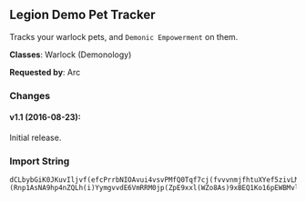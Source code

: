 ## Legion Demo Pet Tracker

Tracks your warlock pets, and `Demonic Empowerment` on them.

**Classes**: Warlock (Demonology)

**Requested by**: Arc

### Changes

#### v1.1 (2016-08-23):

Initial release.

### Import String

    dCLbybGiK0JKuvIljvf(efcPrrbNIOAvui4vsvPMfQ0Tqf7cj(fvvvnmjfhtuXYef5zivLMMOO6AsLyBsQQ(gfLY4qQQohfLSoPs9ojvL08OqOCpjzFuvv5GueluQKEiQIMivLUivfBuQQ(ivvgjvvLtkP0kL4LuuQAMIQ4MIIYorv4NuvLHkPYrPqOQLsH0trvnvPIRsrXwLuv8vPQKZkvfTwkeQ8wkuZLcr3LI0ErQ8xuLgmCyPSyKQ8yQ0KrPltAZeLplvz0IsNMWQrQkEnfvZwOBtf7wWVP0WjYXPOuz5I8CumDexNQSDrHVJugVOsNxuvRNcH49sQY8LuvQ7lQs7xnD5qxh64Zsxh643CjcBGHUo0Xxeee66qhFxpgI1Ho(C4WHdNrE0EcBy4R6yh1PKrNuZ1Cnn4WHdhoxIw3wCyYOA08snE1qgxIw3wCy0r1OV0M5M4LAmusApHnWySjueSMsjP9e2WfoCgrRBlo4pQg9L2m3eVuJHFldLLcRGrk2YNXytOiyn9YfoC4WHZGVsgwjIWgygz1Ko4WHdhoxIw3wCe8C4Pn65eygvd6)s062IdMSwA8jnxZz8NSCgvdzTiJEjADBXbdP5AEhnxI)KicBGzunQ3LXymKzdKr1OEu73gimgPr2VrR1ioJ47WlVu60PFQChzQgUdQ(ZmDYtT8WhQ5L7LXymKSmJQr9O2v)1PJ)YmJwRF(xhQChCOFUd6pVxY7LO1Tfhngj1Ly0gryhvJCgdoCgzvrVSKH)FqtWsYEjADBXHRTfvgxTJWrhvJAOu)JbhoJochvwQ5OdID4ABrLXvhmsnAbMlx4WHdhod)mtTdoC4WHZfoCggDyWOApHniF4)geruzggAPul)Hv2O)uZrzKp8FdxRnYAPf4oeU2a3bdP5AEhnxYfJsHiIkZOAyukeruzg20OE59s062IdIiQmJQHrPqerLzm4WzqerDicSAUdo(Vr)PMJEjADBXbrevgtCjIm0r1OMlrRBloiIOY4tUsIKYoQg1CjADBXbrev)tf9YsgvdJ2TFkX)urVSedYVeTUT4GiIAFjyjzhvdIiQ(Nk6LLm8)JgJK6smAJiSxIw3wCqerLhnhTUKktK7OAqnpApHn4R6yRtjDsnxZ1e1lrRBloym78AjTJMlXlPJQb1AdenjR5QgPrAclR)cmgPr2xAZCt8sngJ0iZmLv0msJSJMlXlPmgPrY3SZRLuE7RScIs9YfoC4WHZOoLmI2Ec3bhoC4W5s062IdjLWmQg1lVJbhoJon6f1Hv2O5sezOdjLWmmiPe)mtT(o44)gskr(LO1TfhAUsIKYmQg1lVxIw3wCOoswAAYNalZOAuV8EjADBXHKs8RpZzunQxEVeTUT4qsj(1NzAunQxEVeTUT4i2yi(1N8P1KgvJAUeTUT4qsto1Pe)mtT(E5choC4WzygIiki5p4WHdhoxIw3wCeS0UeTUT4qk2Yxt(zMA9Dunmtqq8Zm16RbQsXw(AIQ8lxIw3wCiZl4se2WGEwVaRHC5oIwAAI7WtsstYVmgJHq2i3HrSQr0sttdswnmskXlfgrlnnDzmgdnYOczJCh(VQHNKKMgKSAyKuIxkm8KK00LXym0iJoskXlfg5EzmgdnWErdSxUeTUT4GwlfQlPYe5oQgunYCYuM7ktg9L(ktMmzuhuOmmHIGDqHYGA3dJmNmL5jQxIw3wCiZl4se2WGwlfmWqsYVmgJHV(0VjMjpD4LN(NjD4TFJAsM5t3MWYMzkdtRNAGwlfQlPYe5oOqzWqsYVOb2lrRBloK5fCjcByqRLcYmiZHWDqHcf5xgJXGwlfmiZMCAedYCiChuOqrU8lAG9YfoC4WHZWpZu7iPmkzWHdhoCUiZMgIr1ihUJ6leruzgS2lJXyqerLXyHPD7Fcw1G8lAG9YLlC4ySXxKuYqMqJSmDpi5lPCh98eSChmKwIWDW6LAeHnWDiCTbUdIiQChQJKLMM4tAjc3H6izPPjF9snIWgUqerDitOrwMUhIaRMl3bdP5Aod3H6izPPj(KMR5mChQJKLMM4tAjcFphUd1rYstt(6LAeHnW3ZH7qDKS00epuLLXOQSKYK9IFMP2HmHgzz6EiCTbUdxRnYAPf4oYk6LT)uZr5oyinxZ7O5s4ouhjlnn1v)4ouhjlnnXDOoswAAYe)4ouhjlnnzsq4CXutVCHdhoC4mQtjds(skZOfyh0RXOdsJErLzWHdhoCUeTUT4qsj(21r1L6DzmgdoCg8jTaBlXoyvhBG5YymggtTwhjQMogJXymgvJ6X6LAeHnmQg1WDiCTHr1GkJKgJ8YKTXAPXlJNJJniCKOMxUxgJXWyQ1hRGLwlAUMOA6OAupwVuJiSHr1OgUdHRnmQguzK0yKxMSnwlnEz8CCSHmScwATO5AIAE5EzmgdJPY3Z11JEEmunDmgvJ6X6LAeHnmQg1WDiCTHr1GkJKgJ8YKTXAPXlJNJJnW4566rppgQ5L7LXymmMA)AmRxGOjQMogvJ6X6LAeHnmQg1WDiCTHr1GkJKgJ8YKTXAPXlJNJJnitJz9cenrnVCVmgJHXu7xJ98AjwQMogJQr9y9snIWggvJA4oeU2WOAqLrsJrEzY2yT04LXZXXgKPXEETel18Y9YymggtTFnoQ1rIQPJXyunQhRxQre2WOAud3HW1ggvdQmsAmYlTwkADnNxgphhBq4iz9iXwGLAE5EzmgdJPwFSc2OnXs10XyunQhRxQre2WOAud3HW1ggvdQ0APO11CEz8CCSbEhzyfSrBILAE5EzmgdJPYpRiJwk1OA6ymQg1J1l1icByunQH7q4AdJQbvATu06AoVmEoo2aVdMSImAbQ5L7LXymmMQ)OhJMYqtunDmgvJ6X6LAeHnmQg1WDiCTHr1GkTwkADnNxgphhBG3b90S2iRMOMxUxgJXWyQ9vQrY2ZRLyPA6OAupwVuJiSHr1OgUdHRnmQguzK0yKxATu06AoVmEoo2aTuJKTNxlXsnVCVmgJbhodFTwNEETeR)V2GmnfAXlJXyymvFTwNEETelvthJQr9y9snIWggvJm1fUdHRnmQguP1srRR58Y454yd8YATo98AjwQ5L7LXymmMATbzAk0IunDmgvJ6X6LAeHnmQgzQlChcxByunOYiPXiVmzBSwA8Y454ydIGmnfArQ5L7LXym4Wz4xs4W3tAKHMye2aZLXymmMkFpjFTwNEETelvthvJ6X6LAeHnmQg1WDiCTHr1GkTwkADnNxgphhBGxwR1PNxlXsnVCVmgJHXu57jvBqMMcTivthJQr9y9snIWggvJA4oeU2WOAqLrsJrEzY2yT04LXZXXgebzAk0IuZl3lJXyWHZWVKWHVMYyKHMye2aZLXymmMkFnLrTosunDmgJXymQg1J1l1icByunYux4oeU2WOAqLrsJrEzY2yT04LXZXXgeosuZl3lJXyymv(AkJ6JvWsRfnxtunDunQhRxQre2WOAKPUWDiCTHr1GkJKgJ8YKTXAPXlJNJJnKHvWsRfnxtuZl3lJXyymv(Akd(EUUE0ZJHQPJXOAupwVuJiSHr1itDH7q4AdJQbvgjng5LjBJ1sJxgphhBGXZ11JEEmuZl3lJXyymv(AkJ(1ywVartunDmQg1J1l1icByunYux4oeU2WOAqLrsJrEzY2yT04LXZXXgKPXSEbIMOMxUxgJXWyQ81ug9RXEETelvthJr1OESEPgrydJQrM6c3HW1ggvdQmsAmYlt2gRLgVmEoo2Gmn2ZRLyPMxUxgJXGdNHVQJnyJ2E5pswsJiSHbR6ydmxgJXWyQ9LiYoQ1rIQPJXymQg1J1l1icByunYjtChcxByunO2ONiki5ZlTwkADnNxHJKLMMuwHJe18Y9Yymggt13K2yziTO5AIQPJQr9y9snIWggvJCYe3HW1ggvdQmsAmYlTwkADnNx3wmYM0gldPfnxtmuZl3lJXyymvFBjZ7fBjLQPJXyunQhRxQre2WOAKtM4oeU2WOAqT5MvOzOoAGWl9Smm8Y6L8C8OMxUxY7foCg1LuzIChcxByi1izzg0eKSJAdenjR5QgzTU2aZfz20GxUdjLmeHHutKymiPeF7Q8bR9Yymgczds(sQbjLqr4AdYhvvdQmKKi0J6OfyhblzWqsYebwdskHIW1g4oOAKgjv5dswnCzmgJXymKucfHRnmQguRnq0KSMRAKgzTU2aJrAKuhuOmKucfHRnCzmgdnWErdSxUeTUT4GvjQlX3UoQUuVlJXyyCMNt9B6OAqTwhjQCVmgJHX5q)1FnMoQguRpwblTw0CnrL7LXymmoZZXSz6OAqTFnM1lq0evUxgJXW4CO)6N(A6OAqLVNRRh98yOY9YymggNJzltDjtMoQgu7xJ98AjwQCVmgJHXDH(nRUywMoQgu7xJJADKOY9Yymgg3f63SQ)AmDunOwFSc2OnXsL7LXymmUl0Vzv)0xthvdQ8ZkYOLsnQCVmgJHXDH(nR6pZnDunO6p6XOPm0evUxgJXW4Uq)Mv93fthvdQ9vQrY2ZRLyPY9YymggNto0FxmlthvdQ(ATo98AjwQCVmgJHX0Vzz6OAqT2GmnfArQCVmgJHXMn6pNUq)MoQgu57j5R160ZRLyPY9YymggB2O)mLJzZ0r1GkFpPAdY0uOfPY9Yymgg3LUu)DXSmDunO2xIi7OwhjQCVmgJHXMLzz2OVMnthvdQ9LiYoQ1rIk3bhoJADKs2mu2HVjTXYqArZ1eZLXymm2SO)AOVDX0r1GQVjTXYqArZ1evUxgJXW4CQH(w)Mn6RPJQbvFBjZ7fBjLk3l59YLlrRBloK5fCjcBy4M0gr7iIQbH8lJXyWHZGwlfKzGkptAJic9geruh9blvUdH8lJXyWHZGhnhDiycgrjJG6QmmTu(Ch0ZJmYQrjMbnbj7GvPNxVEIqVlJXyeTUT4GiIkpAo6LXym4Wz0re1HSuZrhgKAjnqKFzmgdHSrWsgeruzmwy6GKvdxgJXymgdJsHiIkpAokpjPr1iNrFpmyukeru5rZr5jjnSPrnYVmgJXymgeru5rZrhvdIiQ8O5O1LuzIChuOmmkfIiQ8O5O8KKUmgJXymgeruzmwy6OAWZK2iA)PMJAGA)PMJsL7GiIkpAo6GcLb1oIOsL7WOYVmgJHgz0lJXymgJbrevE0C0r1GiIkJXct72pLWJMJAq(LXym0a7LXymIw3wCqerDuniIOYySW0lJXyqerTB(kHVWiIAGiIAFjyjz5oiIO6FQOxwI8lJXyCzmgdIiQuebwn3r1qCzmgdIiQuyinxZzgvJAUmgJbrevkQJKLMM4tAUMZmQg1CzmgdIiQuuhjlnnXN0se(EoJQrnxgJXGiIkf1rYstt(6LAeHnW3ZzunQ5YymgxgJXGdNrDkziCTHbrZL4L0lJXyqerLIW1ggvdIiQueU2WLXymSPbre1U5zsBeTJMlXlPgiIOYJMJoOqzqTwxBGk3b1UAcpn79ZO(Zm8WxQYVmgJbrevkcxBOBEg1wYKySoRiqymi)YymgeruPiCTHU5RetIX6SIaHXarev5xgJXGiIkfHRn0n)SwAgKFzmgJlJXyWHZGNwBK1slmKLAo6LXymiIOsX1AJSwAHr1GiIkfxRnYAPfUmgJHnn4zsBeT)uZrnqLNwBK1slqL7GiIkpAo6GcLbvEATrwlTavUdIiQChu5P1gzT0c9NAoAh1rk2ikv5xgJXGiIkfxRnYAPf6MNrTLmjgRZkcegdYVmgJbrevkUwBK1sl0nFLysmwNveimgiIOk)YymgeruP4ATrwlTq38vIr1m0eJAGK8u5xgJXGiIkfxRnYAPf6MFwlndYVmgJXLXym4WzyYqwQ5OdNwWRfJ5pyuYGyhzf9YQPHSuZrZJMHghKSTWW1AJSwAHlJXyqerLswrVS9NAo6OAqerLswrVS9NAo6LXymSPbptAJO9NAoQbQ9NAokvUdIiQ8O5Odkugu9prVS9NAokvUdIiQYVmgJbrevkzf9Y2FQ5ODZxj9NAoAE0m0ObIiQuCT2iRLwOB)us)PMJMhndnAq(OVh5i)YymgeruPKv0lB)PMJ2npJAlzsmwNveimgKFzmgdIiQuYk6LT)uZr7MVsmjgRZkcegderuLFzmgdIiQuYk6LT)uZr7MFwlndYVmgJXLXym4Wz0rZLmKztJ6ldRSHKsygIWGH0Cn)YymgeruPWqAUM3rZLmQgeruPWqAUM3rZLCzmgdBAqerLswrVS9NAoA38mPnI2Vnq4tsIqpderu5rZrhuOmOYN0CnVJMlHk3b1UAcpn79ZO(Zm8WxQYVmgJbrevkmKMR5D0CjDZxj9BdedEbPMR5gyinxZ7O5s8NerydmuKzde5YVmgJbrevkmKMR5D0CjDZZO2sMeJ1zfbcJb5xgJXGiIkfgsZ18oAUKU5RK6SIaXavE6dp64JrPYDqerL7Wli1Cn3adP5AEhnxI)KicBGHIKLrU8lJXyqerLcdP5AEhnxs38ZAPzq(LXymUmgJbhodFvhBq4o8XrYsttoAGmOxlDzmgdIiQuuhjlnn1v)gvdIiQuuhjlnn1v)UmgJHnniIO2nptAJOD0CjEj1arevE0C0bfkdQ(4izPPPU6hvUdQD1eEA27Nr9Nz4HVu5ocIi3rnYVmgJbrevkQJKLMM6QFDZZO2sMeJ1zfbcJb5xgJXGiIkf1rYsttD1VU5RK6SIaXa1U6VoD8xMLhF6VdvUdIiQChu74V6YJp93HQ8lJXyqerLI6izPPPU6x38vcFHre1are1(sWsYYDqer1)urVSKHryudLmj)YymgeruPOoswAAQR(1nFL0rZL4LudmMDETK2rZL4Lu5xgJXGiIkf1rYsttD1VU5RK6JMiAU80gTjd1WDud3rnCh1qPlYVmgJbrevkQJKLMM6QFD7Fcw1G8lJXyCzmgdIiQuuhjlnnnQgeruPOoswAA6Yymg20GiIA38mPnI2rZL4Luderu5rZrhuOmO6JJKLMMOYDqTRMWtZE)mQ)mdp8Lk3rqe5oYr(LXymiIOsrDKS00u38mQTKjXyDwrGWyq(LXymiIOsrDKS00u38vsDwrGyGAx9xNo(lZYJp93Hk3brevUdQD8xD5XN(7qv(LXymiIOsrDKS00u38vcFHre1are1(sWsYYDqer1)urVSKHryudLmj)YymgeruPOoswAAQB(kPJMlXlPgym78AjTJMlXlPYVmgJbrevkQJKLMM6MVsQpAIO5YtB0MmKd3rnCh5WDKJ8lJXyqerLI6izPPPU9pbRAq(LXymUmgJbrevkQJKLMMmXVr1GiIkf1rYsttM43LXymSPbrevkQJKLMM6MNjTrutccNgryd(LSEsgiIOYJMJoOqzq1hhjlnnzIFuLFzmgdIiQuuhjlnnzIFuiIOoQgeruVmgJXLXymiIOsrDKS00KjbHZOAqerLI6izPPjtccNlJXyytdIiQuuhjlnnzIFDZZK2iQjbHtJiSbdu572Ikv5xgJXGiIkf1rYsttMeeoDZxj(lj6jcgOMhF6VdvUJA4oQr(LXymiIOsrDKS00KjbHt38vcF3wunud3roYVmgJbrevkQJKLMMmjiC6MVs81l1icBWqozs(LXymUmgJrsjEPWGiI6fnWE5s062IdzEbxIWggmkPJiQ1zzmqerL7qi)YymgrRBloCTXr1WGyWzKJ8rFmcEo80g9CcmxgJXiADBXrYsBunKfT2KbdIbNroYh()rWZHN2ONtGr(LXymUmgJbre1U5zuBjtIX6SIaHXG8lJXyqerTB(kPoRiqmqTJ)Qlp(0FhQChgL7GAh)vxE8P)ou5EzmgdxBCyegeru7lbljl3bNKL2WimiIO6FQOxwYWimYHsMKFrdSxUCjADBXHmVGlrydJKklPmz9XrYsttMeeogiIOk)YymgczdIiQuuhjlnnXN0CnNzuvnQzqYQHlJXymgJbhod(eR0GKvhTGWPre2WLXymgJXGiIkf1rYsttM4x38jwjdYVmgJXymgeruPOoswAAQR(1T)jyvdYVmgJXymgeruPOoswAAQB)tWQgKFzmgdnYOxgJXymgdoCggvLLuMSJwq40icBy4Xic9g0ZtMSHJ2cmxgJXymgJO1TfhmKwI0r4OJQbrevkQJKLMM4tAjcFpNH)FqerLI6izPPj(KMR5mxgJXymgJO1TfhSEPgrydJQbrevkQJKLMM81l1icBGVNZW)piIOsrDKS00eFsZ1CMlJXymgJr062IdnW2r4OJQbdPLiDeo6OVhSEPgrydxgJXymgJO1Tfhj1PjcJQb9SEbwdAGTJWrhCgblnUJA4oy9snIWgKFzmgJXymIw3wCiZlg91l1icByunCA5AG1l1icBG7iNmj)YymgJXyCzmgJXym4WzWxjdrqqeT4GMGLKL7GET0GMighmowljBm)bt2Kiy(Gyh1mSzOPrsDAIGi0BW6LAeHnCzmgJXymiIOsrDKS00u38vsFjyjznqerTVeSKSdJWWqsDAIWW)pK5fJ(6LAeHnix(LXymgJXGdNbFLmYQIEzjdIDil1CjcByyLnKucZqDKS00KYEzmgJXymiIOsrDKS00u38vI)PIEzjgiIO6FQOxwYWimQHsMggHbrevkQJKLMM4tAUMZm8)dIiQuyinxZzKFzmgJXym4WzyuLrjJwGDifB5pckTrliCAeHnCzmgJXymiIOsrDKS00Kj(1nFIvYG8lJXymgJbrevkQJKLMMmjiC6MVs81l1icBWqsDAIG8lJXymgJbrevkQJKLMMmXVURl2Y3G8lJXymgJbrevkQJKLMM6QFDZpRLMb5xgJXymgdIiQuuhjlnn1n)SwAgKFzmgdnWEzmgdIiQuuhjlnnXdvzzmQklPmzhvdzTiJErdSxUWHZWOEbMHMHMYFil1C0HbhpgYqkPUkRoCTXytIr7iIkJ8lrRBloK5fCjcByKuzjLjRposwAAYKGWHXG8lJXyiZMgIr1ihUdIiQmM4sezOdw7LXymgJXqiBqerLXyHPuuhjlnnXdvzzmQklPmzhKSA4YymgJXymgJrsLLuMS(4izPPjtcchderuzmwyQ8lJXymgJHgyVmgJHgyVOb2lxUeTUT4qMxWLiSHHBuBjFCKS00KbjLi)YymgczJGLmKucf1rYstt8jTezqYQHrsjEPWqdSxgJXiADBXbre1r1qsjuiIOEzmgdIiQuuhjlnnXdvzzmQklPmzhvdsYtVmgJbrevkQJKLMM4tAUMZmQgeruPOoswAAIpP5AoZGZiNlJXyiKniIOsrDKS00eFsZ1CMrv1OMbjRgUmgJXymgC4mkEmKbXoKsAgAGmKfTnYqtjBA0CD9C8InIWgUmgJXymgeruPOoswAAIpPLi89CgvJAUmgJXymgeruPOoswAAYxVuJiSb(EoJQrnxgJXqJm6LXymgJXGiIkf1rYstt8jTeHVNZOAqerLI6izPPj(KwIW3ZzWziPekQJKLMM4tAjYLXymgJXGiIkf1rYstt(6LAeHnW3ZzuniIOsrDKS00KVEPgryd89CgCgskHI6izPPjF9snIWgUmgJHgyVmgJHKsOOoswAAIpPLiJQrqeVmgJHKsOOoswAAYxVuJiSHr1iiIx0a7LlrRBloK5fCjcBy4g1wYhhjlnnvRmFcSkRbjLi)YymgczJGLmKucf1rYstt8jTezqYQHrsjEPWqdSxgJXqiBeS0g(VQHbjLqrDKS00eFslrg99qsjuuhjlnn5RxQre2G8bjRgUmgJXymgUrTL8XrYsttgKuI8lJXyOb2lAG9YLO1TfhY8cUeHnmyuIposwAAYGKs4oy9snIWgKFzmgJO1TfheruhvdjLqHiI6LXymy9snIWggvdNwUgQH7G1l1icBq(LXymCJAl5JJKLMMmiPe5xgJXqsjuuhjlnnXN0sKr1iyPDzmgdjLqrDKS00KVEPgrydJQbRxQre2WLXymiIOsrDKS00epuLLXOQSKYKDunijp9YymgeruPOoswAAIpP5AoZOAqerLI6izPPj(KMR5mJ(EKZLXymiIOsrDKS00eFslr475mQgeruPOoswAAIpPLi89Cg99iyPDzmgdIiQuuhjlnn5RxQre2aFpNr1GiIkf1rYstt(6LAeHnW3Zz03dwVuJiSHlJXyWtE7iC0eftKr0KbwVuJiSbUdzEbxIWgmiFqebgnrmOoswAAYNald3HKsO0ZtWkFObw5x0a7LlC4mmQxyOzOP8hYsnh9s062IdzEbxIWggAG1hhjlnnXyq(LXymKztdb3rppb7qegcPMiXyqDKS00Kpbwg5dw7LXymgJXqDKS00KpbwgJfMoQgbr8YymgJXyeTUT4qsjJQHKsymUNNG10lJXymgJHq2qsjdswnCzmgJXymgJXWnQTKposwAAQwz(eyvwdskr(LXymgJXqdSxgJXqdSx0a7LlC4m8VwGnQdFvhBq4o8XrYsttoAGmAEP2OjjfZ3)NuzjLj7LO1TfhY8cUeHnmSbFCKS00Kbgp65tgAGWD0ZtWk)YymgczJEEc2rv1qk2Yxt(zMA9DqYQHrsjEPWqdSxgJXiADBXHKsgvdjLWyCppbRPxgJXqiBeSKHKsgKSAyKuIxkm0a7LXymIw3wCqerDunKucfIiQxgJXGdNbTwkiZavFCKS000Wys(sAvFWy6W4EEc2Q(GX0HXeruR6dwtPYDiPekK8LuUJEEcwUdIiQuebwnx5xgJX4YymgrRBlocknF9snIWgUmgJHq2GXJE(KHgiJQQbv(15tEYdVMygJAcVMuxD5PwF8L6WMgblziPekQJKLMM4tAjYGKvdxgJXymgJGsZxVuJiSHr1iNmDzmgdnYOxgJXymgJO1Tfhj1PjcJQHKsOOoswAAYxVuJiSHbNHHGL2GZqsjuuhjlnnXN0se5xgJXymgJGsZxVuJiSHr1iNmn67b9SEbwdj1PjcCh1WDqFPu)YVmgJHgyVmgJbJs8XrYsttgKuc3rqP5RxQre2G8lAG9YLlC4m8tjdswDiPKHSK1ziPeMbPrVOoSPHF9jZLO1TfhY8cUeHnmmpyPfQtjg65jyLFzmgJKs8sHHKsymUNNG10HnnKuIF9zog3ZtWA6WMgskXV(mtg3ZtWA6fnWE5s062IdzEbxIWggnw26uIbs(sk3rppbR8lJXyeTUT4GEngDunKuIVD1ys(sQPxgJXqiBeSKb9Am6GKvdJKs8sHHgyVmgJbhodATuqMbQMWYomMKVKw1hmMomUNNGTQpymvovUds(sk3rppbR8lJXyeTUT4qsjJQr9gK8L0r1GKVKYD0ZtWoQg98eSChmKwImQgblTrEVmgJHmBAyo3rgdryi1ejgd0RXOYhS2HKsm2CthvJmgAG9YymgskHX4EEcwthvdjLCzmgJlJXyWHZG1l1icByuZOAiPjNwqdKlJXyiKnKucfwVuJiSHX13vJAgKSA4YymgJXyWtE7iC0eftKr0KbjLqH1l1icBG7qMxWLiSbdYherGrtedAUsIKYWD0ZtWkFObw5xgJXqdSxgJX4YymgrRBloeCheruVmgJHmBAqFgvdIiQmM4sezOCh5WDWjNbR9YymgJXyeTUT4GiIkVJQbrevgJPpMEzmgJXymeYgblTbNbrevEPWqAjYW)vnCTTOY4QDeo6GKvdxgJXymgJXymOxsBMFzmgJXym0a7LXymgJXqiBqerLxkK8L0rv1GKVKoiz1WLXymgJXymgdXOAqFUmgJXymgJXyqerDuniIOY7LXymgJXymgd6L0M5xgJXymgdnWEzmgdnWEzmgJlJXyiKnedswnCzmgJXym4WzqRLcYmqLN2wuzCv2bJuJwyqSdIiQJ(GLk3Hq(LXymgJXGiIkfgsZ1CMr1GiIkfgsZ1CMrFpY5YymgAKrVmgJXymgeruzmXLiYqhvdIiQmM4sezOJ(EKZLXymgJXqmQgeruzmXLiYqVmgJXymgC4mO1sbzgO6RGnyeLmCTTOY4QdgPgTq91rqPniIOo6dwQChc5xgJXymgdHSrWsgeruzmwy6GKvdxgJXymgJXymiIOYySW0r1WnPnI2revdc5xgJXymgJXymyushruRZYyGiIkJXct5oeYVmgJXymgAG9YymgJXyqerDuniIOYySW0lJXymgJbrevkmKMR5mJQroxgJXymgdIiQuyiTezuncwAxgJXymgdIiQui5lPJQbjFj9YymgAG9YymgskHcre1r1GiI6LXymUmgJHq2qsjuy9snIWggxFxnQzqYQHlJXymgJbrevkUwBK1sl0nFLWtRnYAPfmeS04oKucfwVuJiSb5xgJXqdSxgJXGiIkfgsZ18oAUKU5RKoAUedxgJXymgdderuPWqAUMZmU(UAKZWMgmzT04tAUMZ4pz5iF0cSdIiQuyinxZzg20iiIYVmgJbrevkcxBOB(kPJMlXlPgKucfHRni)Yymgeru7MFwlndYVOb2lxIw3wCiZl4se2WqZvsKu)fud98eSYVmgJbhoJmZMHoKuYGyh9YV(6qeAUergnIoiIOoeYg1myinxZzUmgJr062IdjLmQgskHX4EEcwtVmgJHq2qsjdswnCzmgJXym4WzqRLcYmq1NCLejDymjFjTQpymDyCppbBvFWykvUdjLqHKVKYD0ZtWk)YymgJXyiPegJ75jynDuncI4LXymgJXqsj(1N5yCppbRPJQHKsUmgJXymgxgJXymgd3O2s(4izPPjdskr(LXymgJX4YymgJXyeTUT4GiI6OAiPekeruVmgJXymgeruPWqAUMZmQgeruPWqAUMZm4mY5YymgJXyqerLcdP5AEhnxs38vshnxIbIiQuyinxZzKFzmgJXymUmgJXymgczdIiQuyinxZzgvvJAgKSA4YymgJXymgJbrevgFYvsKu2r1GiIkJp5kjsk7OVh5CzmgJXymgJXOXWOjIbIiQuuhjlnnXN0CnNzuvnQr(LXymgJXymgdIiQD7Fcw1G8lJXymgJHgyVmgJHgyVOb2lx4WzyuVWqZqt5pKLAo6LO1TfhY8cUeHnm0CLejToLWyq(LXymAmmAIyGiIkJp5kjsk7OQAuJ8lJXyiZMgcUJEEc2HimesnrIXGMRKiPmYhS2lJXymgJHMRKiPmglmDuncI4LXymgJXqZvsKu)fud98eSYVmgJHgyVOb2lx4WzyuVWqZqt5pKLAo6WqtgrtdnxjrsRtjmYVeTUT4qMxWLiSHHRngBsmAhruzmi)YymgczdIiQm(KRKiPSJQQrndswnCzmgJXymskXlfUmgJHgyVmgJbrevgtCjIm0r1GiIkJjUerg6GZGiIkJp5kjsk7LXymiIOY4tUsIKYoQg1CzmgJgdJMigiIOYyIlrKHo8FvJAKFzmgJlJXyeTUT4G(mQg5Czmgdz20qmQg5WDqerLXexIidDWAVmgJXymgczdIiQmglmLcdP5AoZOQAuZGKvdxgJXymgJXymeYg0NHrSHy03JCgKSA4YymgJXymgJXymg0Nr1qm67roxgJXymgJXym0a7LXymgJXymgdAzfrDqsE6G1EzmgJXymgJXymgdHSbrevgJPpMsHH0CnNz4)g1miz1WGdNbFAnPHyqtqYoOpxgJXymgJXymgJXymgJO1TfhKC4oizAuniIOYySWuUdIiQmgtFm9YymgJXymgJXymgJXyqerLXy6JPJQbjNbhod(0AsdswvKgIaRWvzUmgJXymgJXymgJXymgKCOicSAUJQb95YymgJXymgJXymgJXyqerLXyHPJQbjtxgJXymgJXymgJXymgdsMOicSAUJQH4YymgJXymgJXymgJXyWOKoIOwNLXajhUd6J8bhod(0AsdswvKgswgbrydmxgJXymgJXymgJXymgdgL0re16SmgizI7qi)YymgJXymgJXymgJXyqVK2m)YymgJXymgJXymgAKrVmgJXymgJXymgJXymg0Nr1G(m67roxgJXymgJXymgJXqdSxgJXymgJXym0a7LXymgJXqdSxgJXqdSx0a7LlC4mmQxyOzOP8hYsnh9s062IdzEbxIWggzBb2O6xFYNwtYG8lJXyiKncwAdoJyJH4xFYNwtAyeBqFRzqYQHrsjEPWqdSxgJXi2yi(1N8P1KgvJGL2LXymOjKudskXV(mtYVmgJr062IdIJ0OAiPe)6ZmDzmgdjL4xFMPr1qsj(1N5CzmgdjL4xFMZOAqCKUOb2lxIw3wCWQe1LuNs6KVKY7fwLOUK6usN8LuEhvJ6DzmgJEmE0RFVWOAiZl4se2Gb6XDiKFzmgJXymyvI6sQtjDYxs5Lc9Am6OAqVlJXymgJbRsuxsDkPt(skVueSJQbXg8CONMmiKFzmgdnWEjVxUeTUT4qMxWLiSHbRsuxsDkPt(sQHEEcw5xgJXiADBXb9Amk3HGL7GKVKEzmgJO1TfhAiJr1GvjQlPoL0jFjL3lJXyOHmOqVgJYDOHmOiyhvJGiEzmgJEmE0Zqppbl3bvd9bnJGCoumcCm0hSgb5C6dAgbQChAidk9y8Ox)Eb5xgJXGKVKoQgSkrDj(2vJ1qgueSMEzmgdHSrWsgK8L0bjRggjL4LcJGio0a7LXymeYg0RXOJQQbvEM0gXlPuhTa7qsj(2vJPYxtzqDqHYGKVKA6GKvdxgJXymgJKs8sHbv(AkdQdkugK8L0lJXyOrg9YymgJXyKuIxkmi5lPxgJXqdSx0a7LlrRBloK5fCjcByiyYmrqnil26Xi)YymgjL4Lcdd0tqOqVwG1GSyRhd3bp9xM1vt6Kh)5hV(RRfF4zhEnP)(Rnp1AsNA9hp4nZQLh(i)YymgvvdE6VmRRM0jp(ZpE9xxl(WZo8As)9xBEQ1Ko16pEWBMvlp8r(fnWE5s062IdzEbxIWggSkrDjMeynHL1qppbR8lJXyiKn65jyhxFxnKIT81KFMPwFVmgJrlWocwYW8GLwOoLyONNGv(GKvdxgJXymgJO1TfhK8L0r1GvjQlPoL0jFj1qppbR8lJXymgJbhodFTbJOKrJLDiPjNwqdKHKsygYswNHR1HEnYiA7n0m0aH5YymgJXyiKni5lPJwGDiPeF7QXK8LutPW6LAeHnm8FJAgKSA4YymgJXymgJrJLToLyGKVKYD0ZtWk)YymgJXyOb2lJXyOb2lAG9YfoCgg1lWmSHHMHgidE6VmRRM0H384p)41N6Jp8OdVMHh9xBE64Jr9X3lrRBloK5fCjcByyd806qVgXNm0aXaVChmE0ZNm0aH7GxUxgJXymgdgRxYv9Zm16l3bJ1l5Q8O5OChmwVKR2FS1JH7GxUxgJXGvzi(zMA9L7Gvzi8O5OChSkdP)yRhd3bVChuOqr(LXymUmgJHq2qWKzIGAGX6LC1(JTEmYhKSA4YymgJXyWQe1LysG1ewwdmwVKR6NzQ1x5xgJXqdSxgJX4YymgczdbtMjcQbwLH0FS1Jr(LXymSPHbgRxYv9Zm167OQAifB5Rj)mtT(oAb2bJh98jdnqgvvdQ8RZN8KhE5BMmlZ8hpOkFqYQHlJXymgJbRsuxIjbwtyznWQme)mtT(k)YymgAG9YymgxgJXqiBWy9sUQFMPwFhvvdPylFn5NzQ13bjRgUmgJXymgczdgp65tgAGmQQgu5xNp5jp8AIzmQj8AsD1LNA9XxQxgJXymgdBAW4rpFYqdKrv1Gk)68jp5HxtmJrnHxJ6t)g1h((h1bjRgUmgJXymgJXyeTUT4GrsJXAz5oyK0yKhnhDunOqHYLXymgJXymgdHSbJKgJ8O5OJQQbvFvhBq4o8XrYsttoAGqDqYQHlJXymgJXymgJXyyd(4izPPjdmE0ZNm0aH7Gvzi(zMA9v(LXymgJXymgdnWEzmgJXym0a7LXym0a7LXymUmgJHq2WaJh98jdnqgvvdQ8RZN8KhERLh87yIzFT5jpuh20GXJE(KHgiJQQbvZWJA7WRV16JVuLFzmgJwGDiPegJzvgIFMPwFnDqYQHlJXymgJbrey0eXGMRKiPmChSkdXpZuRVYVmgJHgyVOb2lx4WzyuVWqZqt5pKLAo6LO1TfhY8cUeHnmCZQUMxNMCQtjgKFzmgJO1Tfh98eSJQHzccIFMPwFnqvsjuLFzmgdHSrppb7OQAiPjN6uIFMPwFhKSAyKuIxkm0a7LXymUmgJHq2qsto1Pe)mtT(oAb2HKsymwsto1Pe)mtT(A6GKvdxgJXymgdoCg(KRKiPdswDyJSdjLCzmgJXymiIaJMig0CLejLH7qsto1Pe)mtT(k)YymgAG9YymgxgJXqiB0ZtWoAb2rWsgskHX4EEcwthKSA4YymgJXyWHZWew2bjRockTHKsUmgJXymgrRBloi5lPJQbRsuxsDkPt(sQHEEcw5xgJXymgdHSbjFjDqYQHlJXymgJXymgczdjL4BxnMKVKAkfwVuJiSHrv1OMbjRgUmgJXymgJXymgJrJLToLyGKVKYD0ZtWk)YymgJXymgJHgz0lJXymgJXymgJXyqRLcYmqToLmyvI6su2rJzeSbosAYPf0azqYxsh9bdvUds(sQ8lJXymgJXymgAG9YymgJXyOb2lJXyOb2lJXyCzmgdjn5uNs8Zm167OA0ZtWErdSxUWHZWOEbMHnm0m0u(dzPMJEjADBXHmVGlryddBWmsSnIAq(LXymCZQUMxNMCQtjgKFzmgdnW6JJKLMMymi)YymgAUsIKwNsymi)YymgjvwszY6JJKLMMmjiCymi)YymgU2ySjXODerLXG8lJXyKTfyJQF9jFAnjdYVOb2lx4WzWtpgI1zq0CjdzEbxIWgUeTUT4qMxWLiSHbRTJMlXG8lJXyeS0gvd)ushHJAq(LXymSbZiX2iQb5x0a7ftOWA7O5sgvdwBhnxYLlC4m6Ke96PPr2wGnQPlrRBloK5fCjcByWA7Ke96PjdAgAGWDqHcf5xgJXiyPnQg(PKoch1G8lJXyyd806qVgXNm0aXafkuKFzmgJKs8sHbj5Px0a7ftOWA7Ke96PPr1G12jj61tt0XN1YRRhdX6qxxPJqhHo(nxIidTts0RNMYmlRshpQHo(nwwbrydTiVKKOxpnXqxh6i0XV5rS0rp647AJ2eDDOJhzoD8Og6i0X31JHyD6O5sOJVmVGlrydgKFzmgJKs8sHrZl14vdzqH12rZLyq(fnWshFwLXLo(MKChzKdLCgzQMCQFo1q)CYP(PJpRGrk2YVwxBGo(1giAswZvnYADTbgJueYGxhbJlVMDEkdrydoTK50XNvWifB5ZN0CnNHo(9HlD8ZQIEzj0Xd6RzrXSmlZQ(Z8CY8CO)mVlMn64lyPJFE0EcBy4R6yh1PKrNuZ1CnrhFrqq4116ifvIYshpYHo(rBJLUo0XNvitMW1lsYNUo0X3Xlse01HocDe64lR5se2aDDOJVJxKiORdDe6i0XxkdjslQbcDDOJVJxKiORdDe6i0Xp1Cv66qhFhVirqxh6i0rOJFYgv66qhFhVirqxh6i0rOJpPf1aHUo0X3Xlse01HocDe647XO8g0m0eD0JocD8dEoDsIE90edD8ih64N0EcBOt(skD8fU2aD8z0OS6SIaHo(5XN(7qhFss0RNMORdD8D9yiwh64lZl4se2GbkuOi)YymgjL4LcJMxQXRgYGcRTts0RNMmqHcf5x0alD8D9yiwhEZkyv64teoklD8D9yiwhEj5lP0XxZqde64RzObcdD85P)YSUAshEZJ)8JxFQp(WJo8AgE0FT5PJpg1hFPJpjFjLo(UEmeRdDe64ttWsYsx)DP(ZKz1LAmB10LAY8A6c9t)DHozCYCZgD8Z1FYKXOe66Nd9N55qFnRCmlZQlDP(ZC6Vl5KdDY4K50x64NV)KjJrj01FxmRUqFnl6VMAYH(Z8Uq)1FMYC6KXjZZC6i0X3Ho(S0XNHo(zIsMOKdLCOJFg0XJCY8mLdDe6Oda
     
